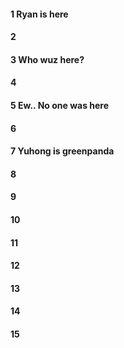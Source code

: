 #### 1 Ryan is here
#### 2
#### 3 Who wuz here?
#### 4
#### 5 Ew.. No one was here
#### 6
#### 7 Yuhong is greenpanda
#### 8
#### 9
#### 10
#### 11
#### 12
#### 13
#### 14
#### 15